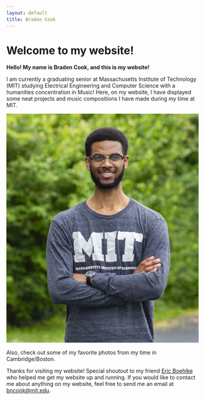 ```yaml
---
layout: default
title: Braden Cook
---
```

# **Welcome to my website!**

**Hello! My name is Braden Cook, and this is my website!**

I am currently a graduating senior at Massachusetts Institute of Technology
(MIT) studying Electrical Engineering and Computer Science with a humanities
concentration in Music! Here, on my website, I have displayed some neat 
projects and music compositions I have made during my time at MIT. 

![Me](/braden_grad4.jpg)

Also, check out some of my favorite photos from my time in Cambridge/Boston.

Thanks for visiting my website! Special shoutout to my friend [Eric Boehlke](https://ericboehlke.com)
who helped me get my website up and running. If you would like to contact
me about anything on my website, feel free to send me an email at bncook@mit.edu.